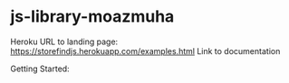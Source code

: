 # js-library-moazmuha
Heroku URL to landing page: https://storefindjs.herokuapp.com/examples.html
Link to documentation 

Getting Started:



